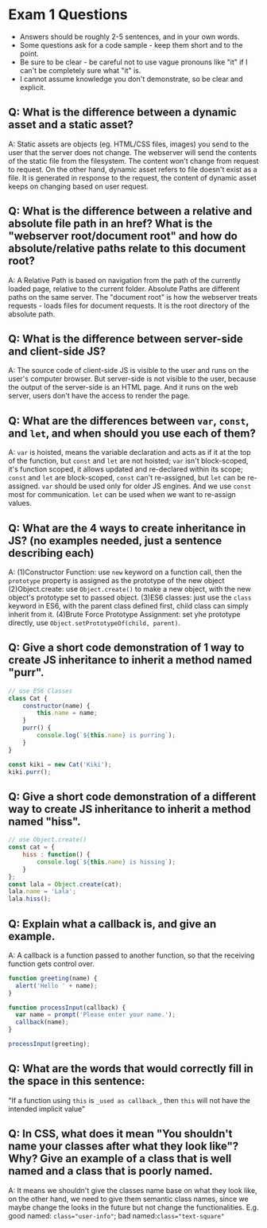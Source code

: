 # Exam 1 Questions

* Answers should be roughly 2-5 sentences, and in your own words.  
* Some questions ask for a code sample - keep them short and to the point.
* Be sure to be clear - be careful not to use vague pronouns like "it" if I can't be completely sure what "it" is.
* I cannot assume knowledge you don't demonstrate, so be clear and explicit.

## Q: What is the difference between a dynamic asset and a static asset?
A: Static assets are objects (eg. HTML/CSS files, images) you send to the user that the server does not change. The webserver will send the contents of the static file from the filesystem. The content won't change from request to request.
On the other hand, dynamic asset refers to file doesn't exist as a file. It is generated in response to the request, the content of dynamic asset keeps on changing based on user request.

## Q: What is the difference between a relative and absolute file path in an href?  What is the "webserver root/document root" and how do absolute/relative paths relate to this document root?
A: A Relative Path is based on navigation from the path of the currently loaded page, relative to the current folder. Absolute Paths are different paths on the same server. 
The "document root" is how the webserver treats requests - loads files for document requests. It is the root directory of the absolute path.

## Q: What is the difference between server-side and client-side JS?
A: The source code of client-side JS is visible to the user and runs on the user's computer browser.
But server-side is not visible to the user, because the output of the server-side is an HTML page. And it runs on the web server, users don't have the access to render the page.

## Q: What are the differences between `var`, `const`, and `let`, and when should you use each of them?
A: `var` is hoisted, means the variable declaration and acts as if it at the top of the function, but `const` and `let` are not hoisted;
`var` isn't block-scoped, it's function scoped, it allows updated and re-declared within its scope;
`const` and `let` are block-scoped, `const` can't re-assigned, but
`let` can be re-assigned.
`var` should be used only for older JS engines. And we use `const` most for communication. `let` can be used when we want to re-assign values.

## Q: What are the 4 ways to create inheritance in JS? (no examples needed, just a sentence describing each)
A: (1)Constructor Function: use `new` keyword on a function call, then the `prototype` property is assigned as the prototype of the new object
(2)Object.create: use `Object.create()` to make a new object, with the new object's prototype set to passed object.
(3)ES6 classes: just use the `class` keyword in ES6, with the parent class defined first, child class can simply inherit from it.
(4)Brute Force Prototype Assignment: set yhe prototype directly, use `Object.setPrototypeOf(child, parent)`.

## Q: Give a short code demonstration of 1 way to create JS inheritance to __inherit__ a method named "purr".
```javascript
// use ES6 Classes
class Cat {
	constructor(name) {
		this.name = name;
	}
	purr() {
		console.log(`${this.name} is purring`);
	}
}

const kiki = new Cat('Kiki');
kiki.purr();
```

## Q: Give a short code demonstration of a different way to create JS inheritance to __inherit__ a method named "hiss".
```javascript
// use Object.create()
const cat = {
	hiss : function() {
		console.log(`${this.name} is hissing`);
	}
};
const lala = Object.create(cat);
lala.name = 'Lala';
lala.hiss();
```

## Q: Explain what a callback is, and give an example.
A: A callback is a function passed to another function, so that the receiving function gets control over.
```javascript
function greeting(name) {
  alert('Hello ' + name);
}

function processInput(callback) {
  var name = prompt('Please enter your name.');
  callback(name);
}

processInput(greeting);
```

## Q: What are the words that would correctly fill in the space in this sentence:

"If a function using `this` is `_used as callback_`, then `this` will not have the intended implicit value"

## Q: In CSS, what does it mean "You shouldn't name your classes after what they look like"?   Why?  Give an example of a class that is well named and a class that is poorly named.
A: It means we shouldn't give the classes name base on what they look like, on the other hand, we need to give them semantic class names, since we maybe change the looks in the future but not change the functionalities.
E.g. good named: `class="user-info"`; bad named:`class="text-square"`

